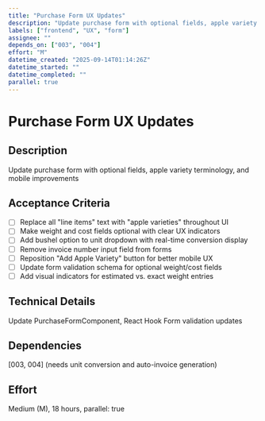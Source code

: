 ```yaml
---
title: "Purchase Form UX Updates"
description: "Update purchase form with optional fields, apple variety terminology, and mobile improvements"
labels: ["frontend", "UX", "form"]
assignee: ""
depends_on: ["003", "004"]
effort: "M"
datetime_created: "2025-09-14T01:14:26Z"
datetime_started: ""
datetime_completed: ""
parallel: true
---
```


# Purchase Form UX Updates

## Description
Update purchase form with optional fields, apple variety terminology, and mobile improvements

## Acceptance Criteria
- [ ] Replace all "line items" text with "apple varieties" throughout UI
- [ ] Make weight and cost fields optional with clear UX indicators
- [ ] Add bushel option to unit dropdown with real-time conversion display
- [ ] Remove invoice number input field from forms
- [ ] Reposition "Add Apple Variety" button for better mobile UX
- [ ] Update form validation schema for optional weight/cost fields
- [ ] Add visual indicators for estimated vs. exact weight entries

## Technical Details
Update PurchaseFormComponent, React Hook Form validation updates

## Dependencies
[003, 004] (needs unit conversion and auto-invoice generation)

## Effort
Medium (M), 18 hours, parallel: true